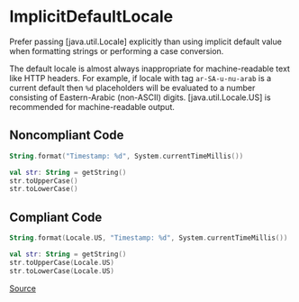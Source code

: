 # ImplicitDefaultLocale

Prefer passing [java.util.Locale] explicitly than using implicit default value when formatting
strings or performing a case conversion.

The default locale is almost always inappropriate for machine-readable text like HTTP headers.
For example, if locale with tag `ar-SA-u-nu-arab` is a current default then `%d` placeholders
will be evaluated to a number consisting of Eastern-Arabic (non-ASCII) digits.
[java.util.Locale.US] is recommended for machine-readable output.

## Noncompliant Code

```kotlin
String.format("Timestamp: %d", System.currentTimeMillis())

val str: String = getString()
str.toUpperCase()
str.toLowerCase()
```
## Compliant Code

```kotlin
String.format(Locale.US, "Timestamp: %d", System.currentTimeMillis())

val str: String = getString()
str.toUpperCase(Locale.US)
str.toLowerCase(Locale.US)
```

[Source](https://detekt.github.io/detekt/potential-bugs.html#implicitdefaultlocale)
